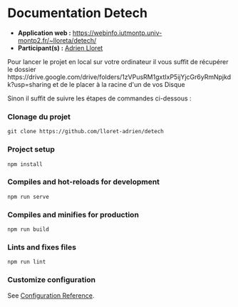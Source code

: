 # Documentation Detech

* **Application web :** https://webinfo.iutmontp.univ-montp2.fr/~lloreta/detech/
* **Participant(s) :** [Adrien Lloret](mailto:adrien.lloret@etu.umontpellier.fr)


<p>Pour lancer le projet en local sur votre ordinateur il vous suffit de récupérer le dossier https://drive.google.com/drive/folders/1zVPusRM1gxtIxP5ijYjcGr6yRmNpjkdk?usp=sharing et de le placer à la racine d'un de vos Disque</p>

<p>Sinon il suffit de suivre les étapes de commandes ci-dessous : </p>

### Clonage du projet

```
git clone https://github.com/lloret-adrien/detech
```

### Project setup

```
npm install
```

### Compiles and hot-reloads for development
```
npm run serve
```

### Compiles and minifies for production
```
npm run build
```

### Lints and fixes files
```
npm run lint
```

### Customize configuration
See [Configuration Reference](https://cli.vuejs.org/config/).
